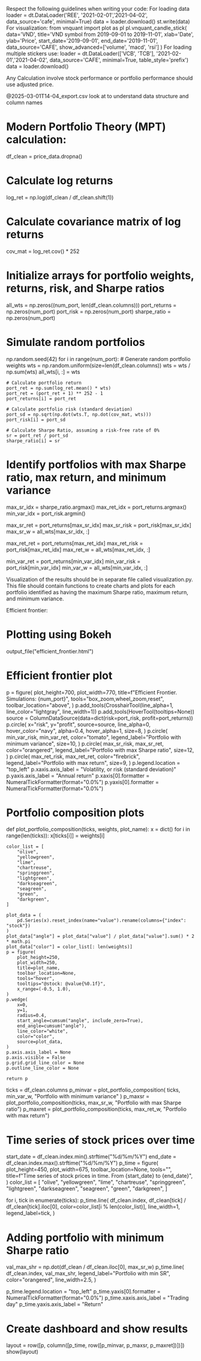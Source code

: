 Respect the following guidelines when writing your code:
For loading data loader = dt.DataLoader('REE', '2021-02-01','2021-04-02', data_source='cafe', minimal=True)
data = loader.download()
st.write(data)
For visualization:
from vnquant import plot as pl
pl.vnquant_candle_stick(
    data='VND',
    title='VND symbol from 2019-09-01 to 2019-11-01',
    xlab='Date', ylab='Price',
    start_date='2019-09-01',
    end_date='2019-11-01',
    data_source='CAFE',
    show_advanced=['volume', 'macd', 'rsi']
)
For loading multiple stickers use:
loader = dt.DataLoader(['VCB', 'TCB'], '2021-02-01','2021-04-02', data_source='CAFE', minimal=True, table_style='prefix')
data = loader.download()

Any Calculation involve stock performance or portfolio performance should use adjusted price. 

@2025-03-01T14-04_export.csv look at to understand data structure and column names

# Modern Portfolio Theory (MPT) calculation:
df_clean = price_data.dropna()

# Calculate log returns
log_ret = np.log(df_clean / df_clean.shift(1))

# Calculate covariance matrix of log returns
cov_mat = log_ret.cov() * 252

# Initialize arrays for portfolio weights, returns, risk, and Sharpe ratios
all_wts = np.zeros((num_port, len(df_clean.columns)))
port_returns = np.zeros(num_port)
port_risk = np.zeros(num_port)
sharpe_ratio = np.zeros(num_port)

# Simulate random portfolios
np.random.seed(42)
for i in range(num_port):
    # Generate random portfolio weights
    wts = np.random.uniform(size=len(df_clean.columns))
    wts = wts / np.sum(wts)
    all_wts[i, :] = wts

    # Calculate portfolio return
    port_ret = np.sum(log_ret.mean() * wts)
    port_ret = (port_ret + 1) ** 252 - 1
    port_returns[i] = port_ret

    # Calculate portfolio risk (standard deviation)
    port_sd = np.sqrt(np.dot(wts.T, np.dot(cov_mat, wts)))
    port_risk[i] = port_sd

    # Calculate Sharpe Ratio, assuming a risk-free rate of 0%
    sr = port_ret / port_sd
    sharpe_ratio[i] = sr

# Identify portfolios with max Sharpe ratio, max return, and minimum variance
max_sr_idx = sharpe_ratio.argmax()
max_ret_idx = port_returns.argmax()
min_var_idx = port_risk.argmin()

max_sr_ret = port_returns[max_sr_idx]
max_sr_risk = port_risk[max_sr_idx]
max_sr_w = all_wts[max_sr_idx, :]

max_ret_ret = port_returns[max_ret_idx]
max_ret_risk = port_risk[max_ret_idx]
max_ret_w = all_wts[max_ret_idx, :]

min_var_ret = port_returns[min_var_idx]
min_var_risk = port_risk[min_var_idx]
min_var_w = all_wts[min_var_idx, :]

Visualization of the results should be in separate file called visualization.py. This file should contain functions to create charts and plots for each portfolio identified as having the maximum Sharpe ratio, maximum return, and minimum variance.

Efficient frontier: 
# Plotting using Bokeh
output_file("efficient_frontier.html")

# Efficient frontier plot
p = figure(
    plot_height=700,
    plot_width=770,
    title=f"Efficient Frontier. Simulations: {num_port}",
    tools="box_zoom,wheel_zoom,reset",
    toolbar_location="above",
)
p.add_tools(CrosshairTool(line_alpha=1, line_color="lightgray", line_width=1))
p.add_tools(HoverTool(tooltips=None))
source = ColumnDataSource(data=dict(risk=port_risk, profit=port_returns))
p.circle(
    x="risk",
    y="profit",
    source=source,
    line_alpha=0,
    hover_color="navy",
    alpha=0.4,
    hover_alpha=1,
    size=8,
)
p.circle(
    min_var_risk,
    min_var_ret,
    color="tomato",
    legend_label="Portfolio with minimum variance",
    size=10,
)
p.circle(
    max_sr_risk,
    max_sr_ret,
    color="orangered",
    legend_label="Portfolio with max Sharpe ratio",
    size=12,
)
p.circle(
    max_ret_risk,
    max_ret_ret,
    color="firebrick",
    legend_label="Portfolio with max return",
    size=9,
)
p.legend.location = "top_left"
p.xaxis.axis_label = "Volatility, or risk (standard deviation)"
p.yaxis.axis_label = "Annual return"
p.xaxis[0].formatter = NumeralTickFormatter(format="0.0%")
p.yaxis[0].formatter = NumeralTickFormatter(format="0.0%")


# Portfolio composition plots
def plot_portfolio_composition(ticks, weights, plot_name):
    x = dict()
    for i in range(len(ticks)):
        x[ticks[i]] = weights[i]

    color_list = [
        "olive",
        "yellowgreen",
        "lime",
        "chartreuse",
        "springgreen",
        "lightgreen",
        "darkseagreen",
        "seagreen",
        "green",
        "darkgreen",
    ]

    plot_data = (
        pd.Series(x).reset_index(name="value").rename(columns={"index": "stock"})
    )
    plot_data["angle"] = plot_data["value"] / plot_data["value"].sum() * 2 * math.pi
    plot_data["color"] = color_list[: len(weights)]
    p = figure(
        plot_height=250,
        plot_width=250,
        title=plot_name,
        toolbar_location=None,
        tools="hover",
        tooltips="@stock: @value{%0.1f}",
        x_range=(-0.5, 1.0),
    )
    p.wedge(
        x=0,
        y=1,
        radius=0.4,
        start_angle=cumsum("angle", include_zero=True),
        end_angle=cumsum("angle"),
        line_color="white",
        color="color",
        source=plot_data,
    )
    p.axis.axis_label = None
    p.axis.visible = False
    p.grid.grid_line_color = None
    p.outline_line_color = None

    return p


ticks = df_clean.columns
p_minvar = plot_portfolio_composition(
    ticks, min_var_w, "Portfolio with minimum variance"
)
p_maxsr = plot_portfolio_composition(ticks, max_sr_w, "Portfolio with max Sharpe ratio")
p_maxret = plot_portfolio_composition(ticks, max_ret_w, "Portfolio with max return")

# Time series of stock prices over time
start_date = df_clean.index.min().strftime("%d/%m/%Y")
end_date = df_clean.index.max().strftime("%d/%m/%Y")
p_time = figure(
    plot_height=450,
    plot_width=675,
    toolbar_location=None,
    tools="",
    title=f"Time series of stock prices in time. From {start_date} to {end_date}",
)
color_list = [
    "olive",
    "yellowgreen",
    "lime",
    "chartreuse",
    "springgreen",
    "lightgreen",
    "darkseagreen",
    "seagreen",
    "green",
    "darkgreen",
]

for i, tick in enumerate(ticks):
    p_time.line(
        df_clean.index,
        df_clean[tick] / df_clean[tick].iloc[0],
        color=color_list[i % len(color_list)],
        line_width=1,
        legend_label=tick,
    )

# Adding portfolio with minimum Sharpe ratio
val_max_shr = np.dot(df_clean / df_clean.iloc[0], max_sr_w)
p_time.line(
    df_clean.index,
    val_max_shr,
    legend_label="Portfolio with min SR",
    color="orangered",
    line_width=2.5,
)

p_time.legend.location = "top_left"
p_time.yaxis[0].formatter = NumeralTickFormatter(format="0.0%")
p_time.xaxis.axis_label = "Trading day"
p_time.yaxis.axis_label = "Return"

# Create dashboard and show results
layout = row([p, column([p_time, row([p_minvar, p_maxsr, p_maxret])])])
show(layout)

